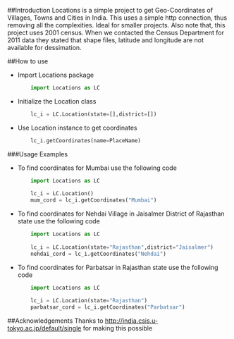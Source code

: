 ##Introduction
Locations is a simple project to get Geo-Coordinates of Villages, Towns and Cities in India. 
This uses a simple http connection, thus removing all the complexities. 
Ideal for smaller projects. Also note that, this project uses 2001 census.
When we contacted the Census Department for 2011 data they stated that shape files, latitude and longitude are not available for dessimation.

##How to use

* Import Locations package

    ```python
        import Locations as LC
    ```

* Initialize the Location class

    ```python
        lc_i = LC.Location(state=[],district=[])
    ```

* Use Location instance to get coordinates
    ```python
        lc_i.getCoordinates(name=PlaceName)
    ```
 
###Usage Examples
 
* To find coordinates for Mumbai use the following code

    ```python
        import Locations as LC
        
        lc_i = LC.Location()
        mum_cord = lc_i.getCoordinates("Mumbai")
    ```
    
* To find coordinates for Nehdai Village in Jaisalmer District of Rajasthan state use the following code

    ```python
        import Locations as LC
        
        lc_i = LC.Location(state="Rajasthan",district="Jaisalmer")
        nehdai_cord = lc_i.getCoordinates("Nehdai")
    ```

* To find coordinates for Parbatsar in Rajasthan state use the following code

    ```python
        import Locations as LC
        
        lc_i = LC.Location(state="Rajasthan")
        parbatsar_cord = lc_i.getCoordinates("Parbatsar")
    ```

##Acknowledgements
Thanks to http://india.csis.u-tokyo.ac.jp/default/single for making this possible
